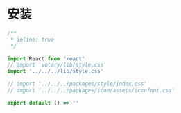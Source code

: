 # 安装

<!-- ### npm 安装

```
npm install votary -S
```

### 引入全局样式

```javascript
import 'votary/dist/style.css'
``` -->

```jsx
/**
 * inline: true
 */

import React from 'react'
// import 'votary/lib/style.css'
import '../../../lib/style.css'

// import '../../../packages/style/index.css'
// import '../../../packages/icon/assets/iconfont.css'

export default () => ''
```
